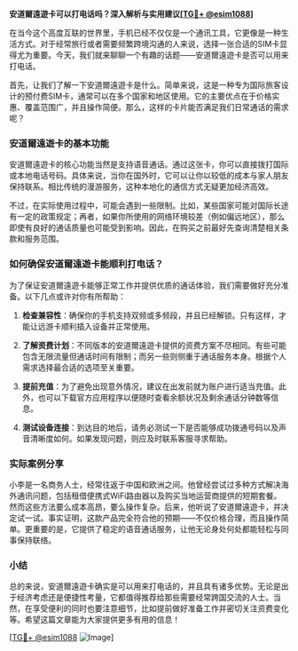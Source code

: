 **安道爾遠遊卡可以打电话吗？深入解析与实用建议[[TG💪+ @esim1088](https://t.me/s/esim1088)]**

在当今这个高度互联的世界里，手机已经不仅仅是一个通讯工具，它更像是一种生活方式。对于经常旅行或者需要频繁跨境沟通的人来说，选择一张合适的SIM卡显得尤为重要。今天，我们就来聊聊一个有趣的话题——安道爾遠遊卡是否可以用来打电话。

首先，让我们了解一下安道爾遠遊卡是什么。简单来说，这是一种专为国际旅客设计的预付费SIM卡，通常可以在多个国家和地区使用。它的主要优点在于价格实惠、覆盖范围广，并且操作简便。那么，这样的卡片能否满足我们日常通话的需求呢？

### 安道爾遠遊卡的基本功能

安道爾遠遊卡的核心功能当然是支持语音通话。通过这张卡，你可以直接拨打国际或本地电话号码。具体来说，当你在国外时，它可以让你以较低的成本与家人朋友保持联系。相比传统的漫游服务，这种本地化的通信方式无疑更加经济高效。

不过，在实际使用过程中，可能会遇到一些限制。比如，某些国家可能对国际长途有一定的政策规定；再者，如果你所使用的网络环境较差（例如偏远地区），那么即使有良好的通话质量也可能受到影响。因此，在购买之前最好先查询清楚相关条款和服务范围。

### 如何确保安道爾遠遊卡能顺利打电话？

为了保证安道爾遠遊卡能够正常工作并提供优质的通话体验，我们需要做好充分准备。以下几点或许对你有所帮助：

1. **检查兼容性**：确保你的手机支持双频或多频段，并且已经解锁。只有这样，才能让远游卡顺利插入设备并正常使用。
   
2. **了解资费计划**：不同版本的安道爾遠遊卡提供的资费方案不尽相同。有些可能包含无限流量但通话时间有限制；而另一些则侧重于通话服务本身。根据个人需求选择最合适的选项至关重要。

3. **提前充值**：为了避免出现意外情况，建议在出发前就为账户进行适当充值。此外，也可以下载官方应用程序以便随时查看余额状况及剩余通话分钟数等信息。

4. **测试设备连接**：到达目的地后，请务必测试一下是否能够成功拨通号码以及声音清晰度如何。如果发现问题，则应及时联系客服寻求帮助。

### 实际案例分享

小李是一名商务人士，经常往返于中国和欧洲之间。他曾经尝试过多种方式解决海外通讯问题，包括租借便携式WiFi路由器以及购买当地运营商提供的短期套餐。然而这些方法要么成本高昂，要么操作复杂。后来，他听说了安道爾遠遊卡，并决定试一试。事实证明，这款产品完全符合他的预期——不仅价格合理，而且操作简单。更重要的是，它提供了稳定的语音通话服务，让他无论身处何处都能轻松与同事保持联络。

### 小结

总的来说，安道爾遠遊卡确实是可以用来打电话的，并且具有诸多优势。无论是出于经济考虑还是便捷性考量，它都值得推荐给那些需要经常跨国交流的人士。当然，在享受便利的同时也要注意细节，比如提前做好准备工作并密切关注资费变化等。希望这篇文章能为大家提供更多有用的信息！

[[TG💪+ @esim1088](https://t.me/s/esim1088) ![Image](https://i.postimg.cc/4NQfJmqS/Snipaste-2025-05-13-00-14-12.png)]